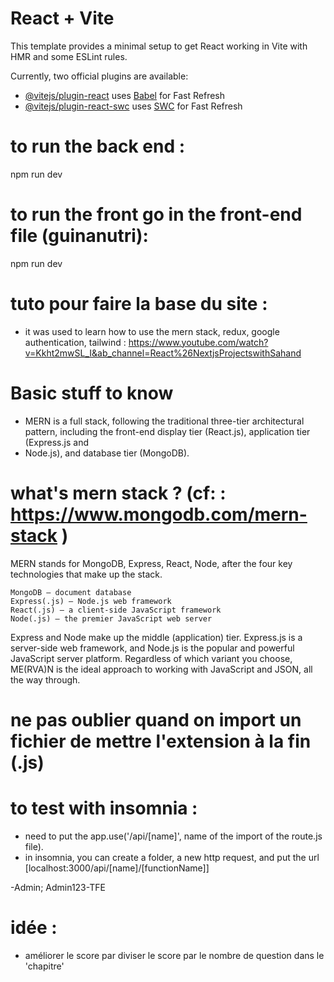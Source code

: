# React + Vite

This template provides a minimal setup to get React working in Vite with HMR and some ESLint rules.

Currently, two official plugins are available:

- [@vitejs/plugin-react](https://github.com/vitejs/vite-plugin-react/blob/main/packages/plugin-react/README.md) uses [Babel](https://babeljs.io/) for Fast Refresh
- [@vitejs/plugin-react-swc](https://github.com/vitejs/vite-plugin-react-swc) uses [SWC](https://swc.rs/) for Fast Refresh


# to run the back end :
 npm run dev
# to run the front go in the front-end file (guinanutri):
 npm run dev

# tuto pour faire la base du site :
 - it was used to learn how to use the mern stack, redux, google authentication, tailwind :
https://www.youtube.com/watch?v=Kkht2mwSL_I&ab_channel=React%26NextjsProjectswithSahand

# Basic stuff to know 
 - MERN is a full stack, following the traditional three-tier architectural pattern, including the front-end display tier (React.js), application tier (Express.js and  
 - Node.js), and database tier (MongoDB).

# what's mern stack ? (cf: : https://www.mongodb.com/mern-stack )

MERN stands for MongoDB, Express, React, Node, after the four key technologies that make up the stack.

    MongoDB — document database
    Express(.js) — Node.js web framework
    React(.js) — a client-side JavaScript framework
    Node(.js) — the premier JavaScript web server

Express and Node make up the middle (application) tier. Express.js is a server-side web framework, and Node.js is the popular and powerful JavaScript server platform. Regardless of which variant you choose, ME(RVA)N is the ideal approach to working with JavaScript and JSON, all the way through.

# ne pas oublier quand on import un fichier de mettre l'extension à la fin (.js)

# to test with insomnia : 
 - need to put the app.use('/api/[name]', name of the import of the route.js file). 
 - in insomnia, you can create a folder, a new http request, and put the url [localhost:3000/api/[name]/[functionName]]


-Admin; Admin123-TFE


# idée : 
 - améliorer le score par diviser le score par le nombre de question dans le 'chapitre'
